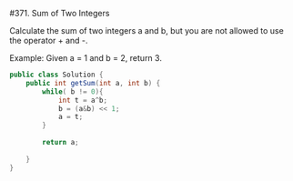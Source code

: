 #371. Sum of Two Integers

Calculate the sum of two integers a and b, but you are not allowed to use the operator + and -.

Example:
Given a = 1 and b = 2, return 3.

```java
public class Solution {
    public int getSum(int a, int b) {
        while( b != 0){
            int t = a^b;
            b = (a&b) << 1;
            a = t;
        }
        
        return a;
        
    }
}
```